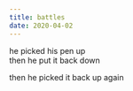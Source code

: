 ```yaml
---
title: battles
date: 2020-04-02
---
```


he picked his pen up  
then he put it back down

then he picked it back up again